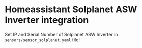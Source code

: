 # Homeassistant Solplanet ASW Inverter integration

Set IP and Serial Number of Solplanet ASW Inverter in `sensors/sensor_solplanet.yaml` file! 
